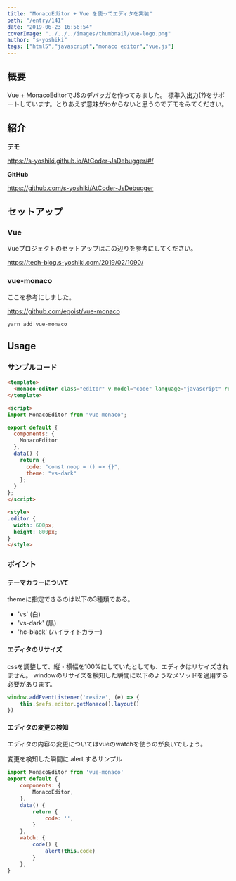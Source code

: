 ```yaml
---
title: "MonacoEditor + Vue を使ってエディタを実装"
path: "/entry/141"
date: "2019-06-23 16:56:54"
coverImage: "../../../images/thumbnail/vue-logo.png"
author: "s-yoshiki"
tags: ["html5","javascript","monaco editor","vue.js"]
---
```


## 概要

Vue + MonacoEditorでJSのデバッガを作ってみました。
標準入出力(?)をサポートしています。とりあえず意味がわからないと思うのでデモをみてください。

## 紹介

**デモ**

<a href="https://s-yoshiki.github.io/AtCoder-JsDebugger/#/">https://s-yoshiki.github.io/AtCoder-JsDebugger/#/</a>

**GitHub**

<a href="https://github.com/s-yoshiki/AtCoder-JsDebugger">https://github.com/s-yoshiki/AtCoder-JsDebugger</a>

## セットアップ


### Vue

Vueプロジェクトのセットアップはこの辺りを参考にしてください。

<a href="https://tech-blog.s-yoshiki.com/2019/02/1090/">https://tech-blog.s-yoshiki.com/2019/02/1090/</a>

### vue-monaco

ここを参考にしました。

<a href="https://github.com/egoist/vue-monaco">https://github.com/egoist/vue-monaco</a>

```js
yarn add vue-monaco
```


## Usage


### サンプルコード


```html
<template>
  <monaco-editor class="editor" v-model="code" language="javascript" ref="editor" :theme="theme"></monaco-editor>
</template>

<script>
import MonacoEditor from "vue-monaco";

export default {
  components: {
    MonacoEditor
  },
  data() {
    return {
      code: "const noop = () => {}",
      theme: "vs-dark"
    };
  }
};
</script>

<style>
.editor {
  width: 600px;
  height: 800px;
}
</style>

```


### ポイント


#### テーマカラーについて

themeに指定できるのは以下の3種類である。
<ul>
 	<li>'vs' (白)</li>
 	<li>'vs-dark' (黒)</li>
 	<li>'hc-black' (ハイライトカラー)</li>
</ul>

#### エディタのリサイズ

cssを調整して、縦・横幅を100%にしていたとしても、エディタはリサイズされません。
windowのリサイズを検知した瞬間に以下のようなメソッドを適用する必要があります。

```js
window.addEventListener('resize', (e) => {
    this.$refs.editor.getMonaco().layout()
})
```


#### エディタの変更の検知

エディタの内容の変更についてはvueのwatchを使うのが良いでしょう。

変更を検知した瞬間に alert するサンプル

```js
import MonacoEditor from 'vue-monaco'
export default {
    components: {
        MonacoEditor,
    },
    data() {
        return {
            code: '',
        }
    },
    watch: {
        code() {
            alert(this.code)
        }
    },
}
```
